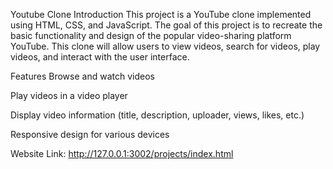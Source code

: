 Youtube Clone
Introduction
This project is a YouTube clone implemented using HTML, CSS, and JavaScript. The goal of this project is to recreate the basic functionality and design of the popular video-sharing platform YouTube. This clone will allow users to view videos, search for videos, play videos, and interact with the user interface.

Features
Browse and watch videos

Play videos in a video player

Display video information (title, description, uploader, views, likes, etc.)

Responsive design for various devices

Website Link: http://127.0.0.1:3002/projects/index.html
